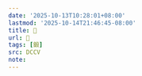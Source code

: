 ```yaml
---
date: '2025-10-13T10:28:01+08:00'
lastmod: '2025-10-14T21:46:45-08:00'
title: 􂈲
url: 􂈲
tags: [鍛]
src: DCCV
note:
---
```

